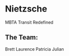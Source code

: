 Nietzsche
=========
MBTA Transit Redefined

The Team:
--------------
Brett
Laurence
Patricia
Julian
